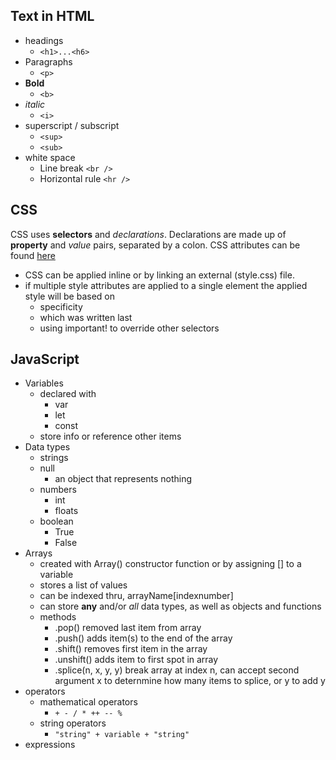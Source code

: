 ## Text in HTML

- headings
  - `<h1>...<h6>`
- Paragraphs
  - `<p>`
- **Bold**
  - `<b>`
- *italic*
  - `<i>`
- superscript / subscript
  - `<sup>`
  - `<sub>`
- white space
  - Line break `<br />`
  - Horizontal rule `<hr />`

## CSS

CSS uses **selectors** and *declarations*. Declarations are made up of **property** and *value* pairs, separated by a colon. CSS attributes can be found [here](https://css-tricks.com/almanac/)

- CSS can be applied inline or by linking an external (style.css) file.
- if multiple style attributes are applied to a single element the applied style will be based on
  - specificity
  - which was written last
  - using important! to override other selectors

## JavaScript

- Variables
  - declared with
    - var
    - let
    - const
  - store info or reference other items
- Data types
  - strings
  - null
    - an object that represents nothing
  - numbers
    - int
    - floats  
  - boolean
    - True
    - False
- Arrays
  - created with Array() constructor function or by assigning [] to a variable
  - stores a list of values
  - can be indexed thru, arrayName[indexnumber]
  - can store **any** and/or *all* data types, as well as objects and functions
  - methods
    - .pop() removed last item from array
    - .push() adds item(s) to the end of the array
    - .shift() removes first item in the array
    - .unshift() adds item to first spot in array
    - .splice(n, x, y, y) break array at index n, can accept second argument x to deternmine how many items to splice, or y to add y 
- operators
  - mathematical operators
    - `+ - / * ++ -- %`
  - string operators
    - `"string" + variable + "string"`
- expressions
